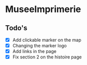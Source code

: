 # MuseeImprimerie

## Todo's 

- [x] Add clickable marker on the map
- [x] Changing the marker logo
- [x] Add links in the page
- [x] Fix section 2 on the histoire page